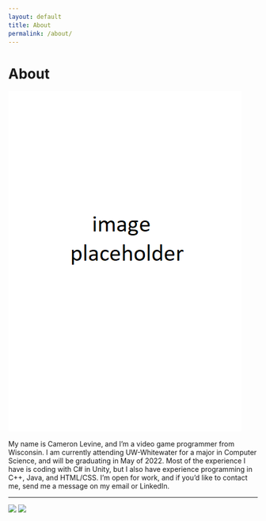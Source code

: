 ```yaml
---
layout: default
title: About
permalink: /about/
---
```

# About
![image](./images/temp.png)  

My name is Cameron Levine, and I’m a video game programmer from Wisconsin. I am currently attending UW-Whitewater for a major in Computer Science, and will be graduating in May of 2022. Most of the experience I have is coding with C# in Unity, but I also have experience programming in C++, Java, and HTML/CSS. I’m open for work, and if you’d like to contact me, send me a message on my email or LinkedIn.  

<hr>

<a href="mailto:chaotixlevine@gmail.com"><img src="/./images/mail.png" style="height: 40px;"></a>
<a href="https://www.linkedin.com/in/cameron-levine-930242214"><img src="/./images/LI-In-Bug-small.png" style="height: 40px;"></a>
